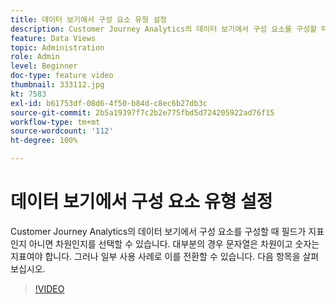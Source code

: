 ```yaml
---
title: 데이터 보기에서 구성 요소 유형 설정
description: Customer Journey Analytics의 데이터 보기에서 구성 요소를 구성할 때 필드가 지표인지 아니면 차원인지를 선택할 수 있습니다. 대부분의 경우 문자열은 차원이고 숫자는 지표여야 합니다. 그러나 일부 사용 사례로 이를 전환할 수 있습니다. 다음 항목을 살펴보십시오.
feature: Data Views
topic: Administration
role: Admin
level: Beginner
doc-type: feature video
thumbnail: 333112.jpg
kt: 7583
exl-id: b61753df-08d6-4f50-b84d-c8ec6b27db3c
source-git-commit: 2b5a19397f7c2b2e775fbd5d724205922ad76f15
workflow-type: tm+mt
source-wordcount: '112'
ht-degree: 100%

---
```


# 데이터 보기에서 구성 요소 유형 설정

Customer Journey Analytics의 데이터 보기에서 구성 요소를 구성할 때 필드가 지표인지 아니면 차원인지를 선택할 수 있습니다. 대부분의 경우 문자열은 차원이고 숫자는 지표여야 합니다. 그러나 일부 사용 사례로 이를 전환할 수 있습니다. 다음 항목을 살펴보십시오.

>[!VIDEO](https://video.tv.adobe.com/v/3412938/?quality=12&learn=on&captions=kor)
